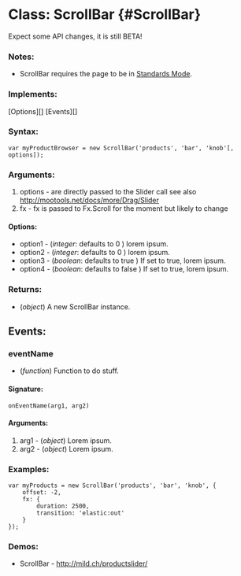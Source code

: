 Class: ScrollBar {#ScrollBar}
===============================

Expect some API changes, it is still BETA!

### Notes:

- ScrollBar requires the page to be in [Standards Mode](http://hsivonen.iki.fi/doctype/).

### Implements:

[Options][]
[Events][]

### Syntax:

	var myProductBrowser = new ScrollBar('products', 'bar', 'knob'[, options]);

### Arguments:

1. options  - are directly passed to the Slider call see also http://mootools.net/docs/more/Drag/Slider
2. fx  - fx is passed to Fx.Scroll for the moment but likely to change 

#### Options:

* option1 - (*integer*: defaults to 0     ) lorem ipsum.
* option2 - (*integer*: defaults to 0     ) lorem ipsum.
* option3 - (*boolean*: defaults to true  ) If set to true,  lorem ipsum.
* option4 - (*boolean*: defaults to false ) If set to true,  lorem ipsum.

### Returns:

* (*object*) A new ScrollBar instance.

## Events:

### eventName

* (*function*) Function to do stuff.

#### Signature:

	onEventName(arg1, arg2)

#### Arguments:

1. arg1 - (*object*) Lorem ipsum.
2. arg2 - (*object*) Lorem ipsum.

### Examples:

	var myProducts = new ScrollBar('products', 'bar', 'knob', {
		offset: -2,
		fx: {
			duration: 2500,
			transition: 'elastic:out'
		}
	});

### Demos:

- ScrollBar - <http://mild.ch/productslider/>
